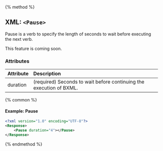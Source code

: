 {% method %}
## XML: `<Pause>`
Pause is a verb to specify the length of seconds to wait before executing the next verb.

<aside class="alert general small">
This feature is coming soon.
</aside>

### Attributes

| Attribute | Description                                                         |
|:----------|:--------------------------------------------------------------------|
| duration  | (required) Seconds to wait before continuing the execution of BXML. |


{% common %}
#### Example: Pause

```XML
<?xml version="1.0" encoding="UTF-8"?>
<Response>
	<Pause duration="4"></Pause>
</Response>
```

{% endmethod %}
